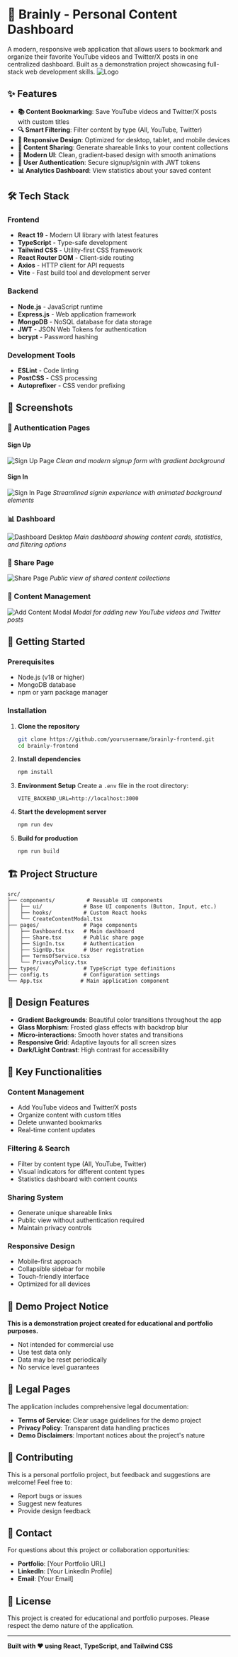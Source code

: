 # 🧠 Brainly - Personal Content Dashboard

A modern, responsive web application that allows users to bookmark and organize their favorite YouTube videos and Twitter/X posts in one centralized dashboard. Built as a demonstration project showcasing full-stack web development skills.
![Logo](./public/logo.png)

## ✨ Features

- **📚 Content Bookmarking**: Save YouTube videos and Twitter/X posts with custom titles
- **🔍 Smart Filtering**: Filter content by type (All, YouTube, Twitter)
- **📱 Responsive Design**: Optimized for desktop, tablet, and mobile devices
- **🔗 Content Sharing**: Generate shareable links to your content collections
- **🎨 Modern UI**: Clean, gradient-based design with smooth animations
- **🔐 User Authentication**: Secure signup/signin with JWT tokens
- **📊 Analytics Dashboard**: View statistics about your saved content

## 🛠️ Tech Stack

### Frontend
- **React 19** - Modern UI library with latest features
- **TypeScript** - Type-safe development
- **Tailwind CSS** - Utility-first CSS framework
- **React Router DOM** - Client-side routing
- **Axios** - HTTP client for API requests
- **Vite** - Fast build tool and development server

### Backend
- **Node.js** - JavaScript runtime
- **Express.js** - Web application framework
- **MongoDB** - NoSQL database for data storage
- **JWT** - JSON Web Tokens for authentication
- **bcrypt** - Password hashing

### Development Tools
- **ESLint** - Code linting
- **PostCSS** - CSS processing
- **Autoprefixer** - CSS vendor prefixing

## 📱 Screenshots

### 🔐 Authentication Pages

#### Sign Up
![Sign Up Page](./public/screenshots/signup.png)
*Clean and modern signup form with gradient background*

#### Sign In
![Sign In Page](./public/screenshots/signin.png)
*Streamlined signin experience with animated background elements*

### 📊 Dashboard
![Dashboard Desktop](./public/screenshots/dashboard-desktop.png)
*Main dashboard showing content cards, statistics, and filtering options*


### 🔗 Share Page
![Share Page](./public/screenshots/share-page.png)
*Public view of shared content collections*

### 🎯 Content Management
![Add Content Modal](./public/screenshots/add-content-modal.png)
*Modal for adding new YouTube videos and Twitter posts*

## 🚀 Getting Started

### Prerequisites
- Node.js (v18 or higher)
- MongoDB database
- npm or yarn package manager

### Installation

1. **Clone the repository**
   ```bash
   git clone https://github.com/yourusername/brainly-frontend.git
   cd brainly-frontend
   ```

2. **Install dependencies**
   ```bash
   npm install
   ```

3. **Environment Setup**
   Create a `.env` file in the root directory:
   ```env
   VITE_BACKEND_URL=http://localhost:3000
   ```

4. **Start the development server**
   ```bash
   npm run dev
   ```

5. **Build for production**
   ```bash
   npm run build
   ```

## 🏗️ Project Structure

```
src/
├── components/          # Reusable UI components
│   ├── ui/             # Base UI components (Button, Input, etc.)
│   ├── hooks/          # Custom React hooks
│   └── CreateContentModal.tsx
├── pages/              # Page components
│   ├── Dashboard.tsx   # Main dashboard
│   ├── Share.tsx       # Public share page
│   ├── SignIn.tsx      # Authentication
│   ├── SignUp.tsx      # User registration
│   ├── TermsOfService.tsx
│   └── PrivacyPolicy.tsx
├── types/              # TypeScript type definitions
├── config.ts           # Configuration settings
└── App.tsx            # Main application component
```

## 🎨 Design Features

- **Gradient Backgrounds**: Beautiful color transitions throughout the app
- **Glass Morphism**: Frosted glass effects with backdrop blur
- **Micro-interactions**: Smooth hover states and transitions
- **Responsive Grid**: Adaptive layouts for all screen sizes
- **Dark/Light Contrast**: High contrast for accessibility

## 🔧 Key Functionalities

### Content Management
- Add YouTube videos and Twitter/X posts
- Organize content with custom titles
- Delete unwanted bookmarks
- Real-time content updates

### Filtering & Search
- Filter by content type (All, YouTube, Twitter)
- Visual indicators for different content types
- Statistics dashboard with content counts

### Sharing System
- Generate unique shareable links
- Public view without authentication required
- Maintain privacy controls

### Responsive Design
- Mobile-first approach
- Collapsible sidebar for mobile
- Touch-friendly interface
- Optimized for all devices

## 🚨 Demo Project Notice

**This is a demonstration project created for educational and portfolio purposes.** 

- Not intended for commercial use
- Use test data only
- Data may be reset periodically
- No service level guarantees

## 📄 Legal Pages

The application includes comprehensive legal documentation:
- **Terms of Service**: Clear usage guidelines for the demo project
- **Privacy Policy**: Transparent data handling practices
- **Demo Disclaimers**: Important notices about the project's nature

## 🤝 Contributing

This is a personal portfolio project, but feedback and suggestions are welcome! Feel free to:
- Report bugs or issues
- Suggest new features
- Provide design feedback

## 📧 Contact

For questions about this project or collaboration opportunities:
- **Portfolio**: [Your Portfolio URL]
- **LinkedIn**: [Your LinkedIn Profile]
- **Email**: [Your Email]

## 📜 License

This project is created for educational and portfolio purposes. Please respect the demo nature of the application.

---

**Built with ❤️ using React, TypeScript, and Tailwind CSS**